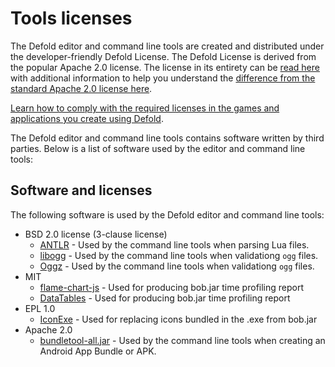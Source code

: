 # Tools licenses

The Defold editor and command line tools are created and distributed under the developer-friendly Defold License. The Defold License is derived from the popular Apache 2.0 license. The license in its entirety can be [read here](/license.txt) with additional information to help you understand the [difference from the standard Apache 2.0 license here](https://defold.com/license/).

[Learn how to comply with the required licenses in the games and applications you create using Defold](/COMPLYING_WITH_LICENSES.md).

The Defold editor and command line tools contains software written by third parties. Below is a list of software used by the editor and command line tools:

## Software and licenses

The following software is used by the Defold editor and command line tools:

  * BSD 2.0 license (3-clause license)
    * [ANTLR](/licenses/NOTICE-antlr) - Used by the command line tools when parsing Lua files.
    * [libogg](/licenses/NOTICE-libogg) - Used by the command line tools when validationg `ogg` files.
    * [Oggz](/licenses/NOTICE-oggz) - Used by the command line tools when validationg `ogg` files.
  * MIT
    * [flame-chart-js](/licenses/NOTICE-flame-chart-js) - Used for producing bob.jar time profiling report
    * [DataTables](/licenses/NOTICE-datatable) - Used for producing bob.jar time profiling report
  * EPL 1.0
    * [IconExe](/licenses/NOTICE-iconexe) - Used for replacing icons bundled in the .exe from bob.jar
  * Apache 2.0
    * [bundletool-all.jar](/licenses/NOTICE-bundletool) - Used by the command line tools when creating an Android App Bundle or APK.
